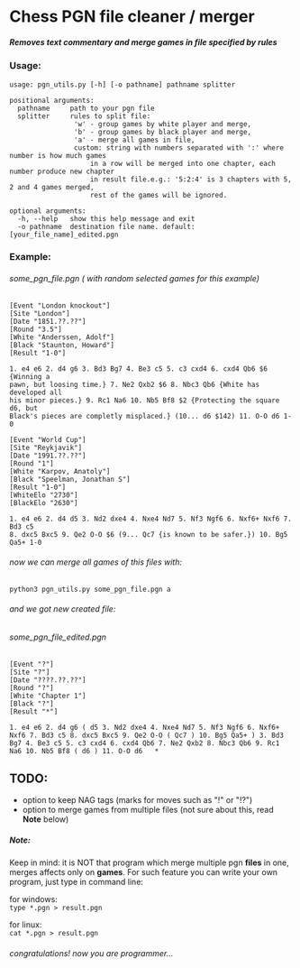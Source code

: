 # Chess PGN file cleaner / merger
##### Removes text commentary and merge games in file specified by rules

### Usage:
```
usage: pgn_utils.py [-h] [-o pathname] pathname splitter

positional arguments:
  pathname     path to your pgn file
  splitter     rules to split file:
                'w' - group games by white player and merge,
                'b' - group games by black player and merge,
                'a' - merge all games in file,
                custom: string with numbers separated with ':' where number is how much games 
                    in a row will be merged into one chapter, each number produce new chapter 
                    in result file.e.g.: '5:2:4' is 3 chapters with 5, 2 and 4 games merged,
                    rest of the games will be ignored.

optional arguments:
  -h, --help   show this help message and exit
  -o pathname  destination file name. default: [your_file_name]_edited.pgn
```


### Example:
###### some_pgn_file.pgn ( with random selected games for this example)
```
﻿[Event "London knockout"]
[Site "London"]
[Date "1851.??.??"]
[Round "3.5"]
[White "Anderssen, Adolf"]
[Black "Staunton, Howard"]
[Result "1-0"]

1. e4 e6 2. d4 g6 3. Bd3 Bg7 4. Be3 c5 5. c3 cxd4 6. cxd4 Qb6 $6 {Winning a
pawn, but loosing time.} 7. Ne2 Qxb2 $6 8. Nbc3 Qb6 {White has developed all
his minor pieces.} 9. Rc1 Na6 10. Nb5 Bf8 $2 {Protecting the square d6, but
Black's pieces are completly misplaced.} (10... d6 $142) 11. O-O d6 1-0

[Event "World Cup"]
[Site "Reykjavik"]
[Date "1991.??.??"]
[Round "1"]
[White "Karpov, Anatoly"]
[Black "Speelman, Jonathan S"]
[Result "1-0"]
[WhiteElo "2730"]
[BlackElo "2630"]

1. e4 e6 2. d4 d5 3. Nd2 dxe4 4. Nxe4 Nd7 5. Nf3 Ngf6 6. Nxf6+ Nxf6 7. Bd3 c5
8. dxc5 Bxc5 9. Qe2 O-O $6 (9... Qc7 {is known to be safer.}) 10. Bg5 Qa5+ 1-0
```

###### now we can merge all games of this files with:
```
python3 pgn_utils.py some_pgn_file.pgn a
```

###### and we got new created file:
###### some_pgn_file_edited.pgn
```
[Event "?"]
[Site "?"]
[Date "????.??.??"]
[Round "?"]
[White "Chapter 1"]
[Black "?"]
[Result "*"]

1. e4 e6 2. d4 g6 ( d5 3. Nd2 dxe4 4. Nxe4 Nd7 5. Nf3 Ngf6 6. Nxf6+ Nxf6 7. Bd3 c5 8. dxc5 Bxc5 9. Qe2 O-O ( Qc7 ) 10. Bg5 Qa5+ ) 3. Bd3 Bg7 4. Be3 c5 5. c3 cxd4 6. cxd4 Qb6 7. Ne2 Qxb2 8. Nbc3 Qb6 9. Rc1 Na6 10. Nb5 Bf8 ( d6 ) 11. O-O d6   *  

```


## TODO:

* option to keep NAG tags (marks for moves such as "!" or "!?")
* option to merge games from multiple files (not sure about this, read __Note__ below)

##### Note:
Keep in mind: it is NOT that program which merge multiple pgn __files__ in one, merges affects only on  __games__. For such feature you can write your own program, just type in command line:

for windows: \
`
type *.pgn > result.pgn
`

for linux: \
`
cat *.pgn > result.pgn
`
###### congratulations! now you are programmer...
